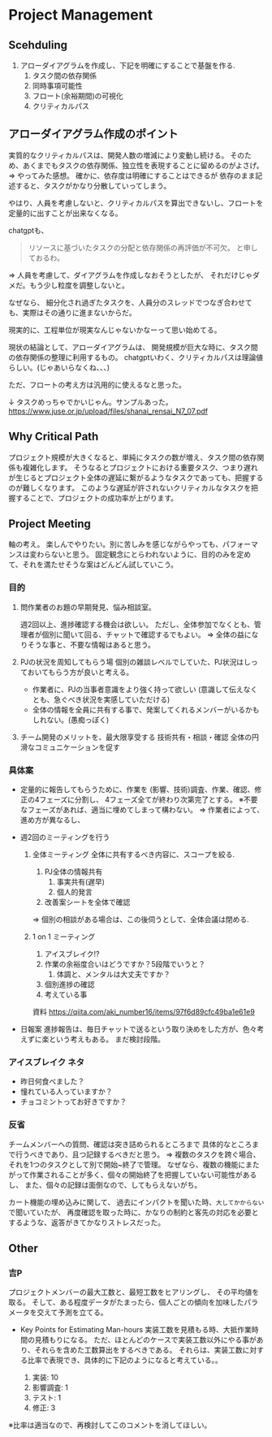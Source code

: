 # Project Management

## Scehduling

1. アローダイアグラムを作成し、下記を明確にすることで基盤を作る.
   1. タスク間の依存関係
   2. 同時事項可能性
   3. フロート(余裕期間)の可視化
   4. クリティカルパス

## アローダイアグラム作成のポイント

実質的なクリティカルパスは、開発人数の増減により変動し続ける。
そのため、あくまでもタスクの依存関係、独立性を表現することに留めるのがよさげ。
⇒ やってみた感想。
確かに、依存度は明確にすることはできるが
依存のまま記述すると、タスクがかなり分散していってしまう。

やはり、人員を考慮しないと、クリティカルパスを算出できないし、フロートを定量的に出すことが出来なくなる。

chatgptも、
> リソースに基づいたタスクの分配と依存関係の再評価が不可欠。
と申しておるわ。

⇒ 人員を考慮して、ダイアグラムを作成しなおそうとしたが、
それだけじゃダメだ。もう少し粒度を調整しないと。

なぜなら、
細分化され過ぎたタスクを、人員分のスレッドでつなぎ合わせても、実際はその通りに進まないからだ。

現実的に、工程単位が現実なんじゃないかなーって思い始めてる。

現状の結論として、アローダイアグラムは、
開発規模が巨大な時に、タスク間の依存関係の整理に利用するもの。
chatgptいわく、クリティカルパスは理論値らしい。(じゃあいらなくね、、、)

ただ、フロートの考え方は汎用的に使えるなと思った。

↓ タスクめっちゃでかいじゃん。サンプルあった。
https://www.juse.or.jp/upload/files/shanai_rensai_N7_07.pdf

## Why Critical Path

プロジェクト規模が大きくなると、単純にタスクの数が増え、タスク間の依存関係も複雑化します。
そうなるとプロジェクトにおける重要タスク、つまり遅れが生じるとプロジェクト全体の遅延に繋がるようなタスクであっても、把握するのが難しくなります。
このような遅延が許されないクリティカルなタスクを把握することで、プロジェクトの成功率が上がります。

## Project Meeting

軸の考え。
楽しんでやりたい。別に苦しみを感じながらやっても、パフォーマンスは変わらないと思う。
固定観念にとらわれないように、目的のみを定めて、それを満たせそうな案はどんどん試していこう。

### 目的

1. 問作業者のお題の早期発見、悩み相談室。

   週2回以上、進捗確認する機会は欲しい。
   ただし、全体参加でなくとも、管理者が個別に聞いて回る、チャットで確認するでもよい。
   ⇒ 全体の益になりそうな事と、不要な情報はあると思う。

1. PJの状況を周知してもらう場
   個別の雑談レベルでしていた、PJ状況はしっておいてもらう方が良いと考える。
   - 作業者に、PJの当事者意識をより強く持って欲しい (意識して伝えなくとも、急ぐべき状況を実感していただける)
   - 全体の情報を全員に共有する事で、発案してくれるメンバーがいるかもしれない。(愚痴っぽく)

1. チーム開発のメリットを、最大限享受する
   技術共有・相談・確認
   全体の円滑なコミュニケーションを促す

### 具体案

- 定量的に報告してもらうために、作業を
  (影響、技術)調査、作業、確認、修正の4フェーズに分割し、
   4フェーズ全てが終わり次第完了とする。
   ※不要なフェーズがあれば、適当に埋めてしまって構わない。
   => 作業者によって、進め方が異なるし、

- 週2回のミーティングを行う
   1. 全体ミーティング
      全体に共有するべき内容に、スコープを絞る.
      1. PJ全体の情報共有
         1. 事実共有(遅早)
         2. 個人的発言  
      2. 改善案シートを全体で確認

      ⇒ 個別の相談がある場合は、この後伺うとして、全体会議は閉める.

   2. 1 on 1 ミーティング
      1. アイスブレイク!?
      2. 作業の余裕度合いはどうですか？5段階でいうと？
         1. 体調と、メンタルは大丈夫ですか？
      3. 個別進捗の確認
      4. 考えている事

      資料
      https://qiita.com/aki_number16/items/97f6d89cfc49ba1e61e9

- 日報案
   進捗報告は、毎日チャットで送るという取り決めをした方が、色々考えずに楽という考えもある。
   まだ検討段階。

### アイスブレイク ネタ

- 昨日何食べました？
- 憧れている人っていますか？
- チョコミントってお好きですか？

### 反省

チームメンバーへの質問、確認は突き詰められるところまで
具体的なところまで行うべきであり、且つ記録するべきだと思う。
⇒ 複数のタスクを跨ぐ場合、それを1つのタスクとして別で開始~終了で管理。
   なぜなら、複数の機能にまたがって作業されることが多く、個々の開始終了を把握していない可能性があるし、
   また、個々の記録は面倒なので、してもらえないがち。

カート機能の埋め込みに関して、
過去にインパクトを聞いた時、`大してかからない`で聞いていたが、
再度確認を取った時に、かなりの制約と客先の対応を必要とするような、返答がきてかなりストレスだった。

## Other

### 吉P
プロジェクトメンバーの最大工数と、最短工数をヒアリングし、
その平均値を取る。
そして、ある程度データがたまったら、個人ごとの傾向を加味したパラメータを交えて予測を立てる。


- Key Points for Estimating Man-hours
   実装工数を見積もる時、大抵作業時間の見積もりになる。
   ただ、ほとんどのケースで実装工数以外にやる事があり、それらを含めた工数算出をするべきである。
   それらは、実装工数に対する比率で表現でき、具体的に下記のようになると考えている。。

   1. 実装: 10
   1. 影響調査: 1
   2. テスト: 1
   3. 修正: 3

※比率は適当なので、再検討してこのコメントを消してほしい。
